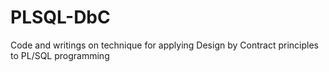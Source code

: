 # PLSQL-DbC
Code and writings on technique for applying Design by Contract principles to PL/SQL programming
